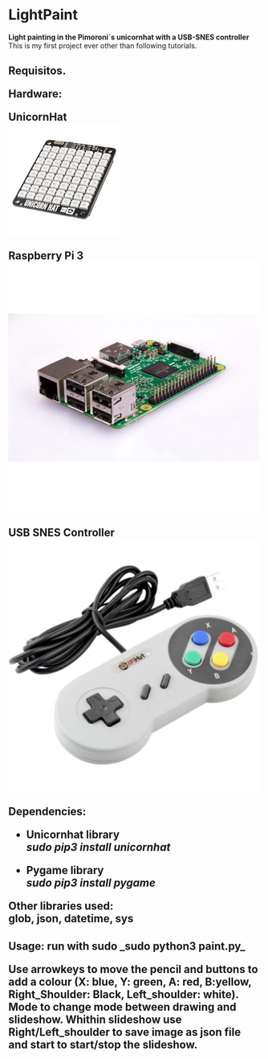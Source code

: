# LightPaint  
**Light painting in the Pimoroni´s unicornhat with a USB-SNES controller** 
This is my first project ever other than following tutorials.

<h2> Requisitos.  

**Hardware:**  

UnicornHat  
![unicornhat](/jpgs/unicornhat.jpg)

Raspberry Pi 3  
![RPi3B](/jpgs/Raspberry_Pi3.jpg)

USB SNES Controller  
![SNES](/jpgs/USB_SNES_controller.jpg)

**Dependencies:**  

* Unicornhat library  
    _sudo pip3 install unicornhat_
    
* Pygame library  
    _sudo pip3 install pygame_

**Other libraries used:**  
glob, json, datetime, sys

<h2> Usage:  
run with sudo  
_sudo python3 paint.py_  

Use **arrowkeys** to move the pencil and buttons to add a colour (**X**: blue, **Y**: green, **A**: red, **B**:yellow, **Right_Shoulder**: Black, **Left_shoulder**: white).
**Mode** to change mode between drawing and slideshow.
Whithin slideshow use **Right/Left_shoulder** to save image as json file and **start** to start/stop the slideshow.
